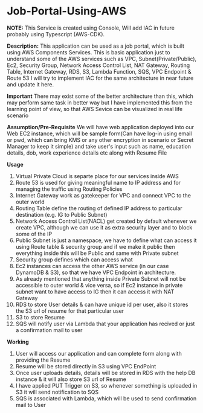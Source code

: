 # Job-Portal-Using-AWS
**NOTE:** This Service is created using Console, Will add IAC in future probably using Typescript (AWS-CDK). 

**Description:**
This application can be used as a job portal, which is built using AWS Components Services. This is basic application just to understand some of the AWS services such as VPC, Subnet(Private/Public), Ec2, Security Group, Network Access Control List, NAT Gateway, Routing Table, Internet Gateway, RDS, S3, Lambda Function, 
SQS, VPC Endpoint & Route 53
I will try to implement IAC for the same architecture in near future and update it here.

**Important**
There may exist some of the better architecture than this, which may perform same task in better way but I have implemented this from the learning point of view, so that AWS Sevice can be visualized in real life scenario

**Assumption/Pre-Requisite**
We will have web application deployed into our Web EC2 instance, which will be sample form(Can have log-in using email or pwd, which can bring KMS or any other encryption in scenario or Secret Manager to keep it simple) and take user's input such as name, education details, dob, work experience details etc along with Resume File

**Usage**
1. Virtual Private Cloud is separte place for our services inside AWS
2. Route 53 is used for giving meaningful name to IP address and for managing the traffic using Routing Policies
3. Internet Gateway work as gatekeeper for VPC and connect VPC to the outer world
4. Routing Table define the routing of defined IP address to particular destination (e.g. IG to Public Subnet)
5. Network Access Control List(NACL) get created by default whenever we create VPC, although we can use it as extra security layer and to block some of the IP
6. Public Subnet is just a namespace, we have to define what can access it using Route table & security group and if we make it public then everything inside this will be Public and same with Private subnet
7. Security group defines which can access what
8. Ec2 instances can access the other AWS service (in our case DynamoDB & S3), so that we have VPC Endpoint in architecture.
9. As already mentioned that anything inside Private Subnet will not be accessible to outer world & vice versa, so if Ec2 instance in private subnet want to have access to IG then it can access it with NAT Gateway
10. RDS to store User details & can have unique id per user, also it stores the S3 url of resume for that particular user
11. S3 to store Resume
12. SQS will notify user via Lambda that your application has recived or just a confirmation mail to user


**Working**
1. User will access our application and can complete form along with providing the Resume
2. Resume will be stored directly in S3 using VPC EndPoint
3. Once user uploads details, details will be stored in RDS with the help DB instance & it will also store S3 url of Resume 
4. I have applied PUT Trigger on S3, so whenever something is uploaded in S3 it will send notification to SQS
5. SQS is associated with Lambda, which will be used to send confirmation mail to User
